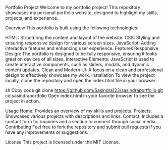 Portfolio Project
Welcome to my portfolio project! This repository showcases my personal portfolio website, designed to highlight my skills, projects, and experience.

Overview
This portfolio is built using the following technologies:

HTML: Structuring the content and layout of the website.
CSS: Styling and ensuring responsive design for various screen sizes.
JavaScript: Adding interactive features and enhancing user experience.
Features
Responsive Design: The portfolio is designed to be fully responsive, ensuring it looks great on devices of all sizes.
Interactive Elements: JavaScript is used to create interactive components, such as sliders, modals, and dynamic content updates.
Clean and Modern UI: A focus on a clean and professional design to effectively showcase my work.
Installation
To view the project locally, clone the repository and open the index.html file in your browser:

sh
Copy code
git clone https://github.com/Sasindra123/sasindraportfolio.git
cd sasindraportfolio
Open index.html in your favorite browser to see the project in action.

Usage
Home: Provides an overview of my skills and projects.
Projects: Showcases various projects with descriptions and links.
Contact: Includes a contact form for inquiries and a section to connect through social media.
Contributing
Feel free to fork the repository and submit pull requests if you have any improvements or suggestions.

License
This project is licensed under the MIT License.
